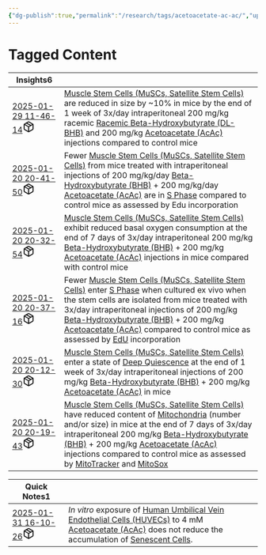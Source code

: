 ```yaml
---
{"dg-publish":true,"permalink":"/research/tags/acetoacetate-ac-ac/","updated":"2025-01-30T15:43:03-05:00"}
---
```


# Tagged Content
<div><table class="dataview table-view-table"><thead class="table-view-thead"><tr class="table-view-tr-header"><th class="table-view-th"><span>Insights</span><span class="dataview small-text">6</span></th><th class="table-view-th"><span></span></th></tr></thead><tbody class="table-view-tbody"><tr><td><span><a data-tooltip-position="top" aria-label="Research/Insights/2025-01-29 11-46-14.md" data-href="Research/Insights/2025-01-29 11-46-14.md" href="Research/Insights/2025-01-29 11-46-14.md" class="internal-link" target="_blank" rel="noopener nofollow" fileclass-name="Research Links">2025-01-29 11-46-14</a><a class="metadata-menu fileclass-icon"><svg xmlns="http://www.w3.org/2000/svg" width="24" height="24" viewBox="0 0 24 24" fill="none" stroke="currentColor" stroke-width="2" stroke-linecap="round" stroke-linejoin="round" class="svg-icon lucide-package"><path d="m7.5 4.27 9 5.15"></path><path d="M21 8a2 2 0 0 0-1-1.73l-7-4a2 2 0 0 0-2 0l-7 4A2 2 0 0 0 3 8v8a2 2 0 0 0 1 1.73l7 4a2 2 0 0 0 2 0l7-4A2 2 0 0 0 21 16Z"></path><path d="m3.3 7 8.7 5 8.7-5"></path><path d="M12 22V12"></path></svg></a></span></td><td><span><a data-href="Muscle Stem Cells (MuSCs, Satellite Stem Cells)" href="Muscle Stem Cells (MuSCs, Satellite Stem Cells)" class="internal-link" target="_blank" rel="noopener nofollow">Muscle Stem Cells (MuSCs, Satellite Stem Cells)</a> are reduced in size by ~10% in mice by the end of 1 week of 3x/day intraperitoneal 200 mg/kg racemic <a data-href="Racemic Beta-Hydroxybutyrate (DL-BHB)" href="Racemic Beta-Hydroxybutyrate (DL-BHB)" class="internal-link" target="_blank" rel="noopener nofollow">Racemic Beta-Hydroxybutyrate (DL-BHB)</a> and 200 mg/kg <a data-href="Acetoacetate (AcAc)" href="Acetoacetate (AcAc)" class="internal-link" target="_blank" rel="noopener nofollow">Acetoacetate (AcAc)</a> injections compared to control mice</span></td></tr><tr><td><span><a data-tooltip-position="top" aria-label="Research/Insights/2025-01-20 20-41-50.md" data-href="Research/Insights/2025-01-20 20-41-50.md" href="Research/Insights/2025-01-20 20-41-50.md" class="internal-link" target="_blank" rel="noopener nofollow" fileclass-name="Research Links">2025-01-20 20-41-50</a><a class="metadata-menu fileclass-icon"><svg xmlns="http://www.w3.org/2000/svg" width="24" height="24" viewBox="0 0 24 24" fill="none" stroke="currentColor" stroke-width="2" stroke-linecap="round" stroke-linejoin="round" class="svg-icon lucide-package"><path d="m7.5 4.27 9 5.15"></path><path d="M21 8a2 2 0 0 0-1-1.73l-7-4a2 2 0 0 0-2 0l-7 4A2 2 0 0 0 3 8v8a2 2 0 0 0 1 1.73l7 4a2 2 0 0 0 2 0l7-4A2 2 0 0 0 21 16Z"></path><path d="m3.3 7 8.7 5 8.7-5"></path><path d="M12 22V12"></path></svg></a></span></td><td><span>Fewer <a data-href="Muscle Stem Cells (MuSCs, Satellite Stem Cells)" href="Muscle Stem Cells (MuSCs, Satellite Stem Cells)" class="internal-link" target="_blank" rel="noopener nofollow">Muscle Stem Cells (MuSCs, Satellite Stem Cells)</a> from mice treated with intraperitoneal injections of 200 mg/kg/day <a data-href="Beta-Hydroxybutyrate (BHB)" href="Beta-Hydroxybutyrate (BHB)" class="internal-link" target="_blank" rel="noopener nofollow">Beta-Hydroxybutyrate (BHB)</a> + 200 mg/kg/day <a data-href="Acetoacetate (AcAc)" href="Acetoacetate (AcAc)" class="internal-link" target="_blank" rel="noopener nofollow">Acetoacetate (AcAc)</a> are in <a data-href="S Phase" href="S Phase" class="internal-link" target="_blank" rel="noopener nofollow">S Phase</a> compared to control mice as assessed by Edu incorporation</span></td></tr><tr><td><span><a data-tooltip-position="top" aria-label="Research/Insights/2025-01-20 20-32-54.md" data-href="Research/Insights/2025-01-20 20-32-54.md" href="Research/Insights/2025-01-20 20-32-54.md" class="internal-link" target="_blank" rel="noopener nofollow" fileclass-name="Research Links">2025-01-20 20-32-54</a><a class="metadata-menu fileclass-icon"><svg xmlns="http://www.w3.org/2000/svg" width="24" height="24" viewBox="0 0 24 24" fill="none" stroke="currentColor" stroke-width="2" stroke-linecap="round" stroke-linejoin="round" class="svg-icon lucide-package"><path d="m7.5 4.27 9 5.15"></path><path d="M21 8a2 2 0 0 0-1-1.73l-7-4a2 2 0 0 0-2 0l-7 4A2 2 0 0 0 3 8v8a2 2 0 0 0 1 1.73l7 4a2 2 0 0 0 2 0l7-4A2 2 0 0 0 21 16Z"></path><path d="m3.3 7 8.7 5 8.7-5"></path><path d="M12 22V12"></path></svg></a></span></td><td><span><a data-href="Muscle Stem Cells (MuSCs, Satellite Stem Cells)" href="Muscle Stem Cells (MuSCs, Satellite Stem Cells)" class="internal-link" target="_blank" rel="noopener nofollow">Muscle Stem Cells (MuSCs, Satellite Stem Cells)</a> exhibit reduced basal oxygen consumption at the end of 7 days of 3x/day intraperitoneal 200 mg/kg <a data-href="Beta-Hydroxybutyrate (BHB)" href="Beta-Hydroxybutyrate (BHB)" class="internal-link" target="_blank" rel="noopener nofollow">Beta-Hydroxybutyrate (BHB)</a> + 200 mg/kg <a data-href="Acetoacetate (AcAc)" href="Acetoacetate (AcAc)" class="internal-link" target="_blank" rel="noopener nofollow">Acetoacetate (AcAc)</a> injections in mice compared with control mice</span></td></tr><tr><td><span><a data-tooltip-position="top" aria-label="Research/Insights/2025-01-20 20-37-16.md" data-href="Research/Insights/2025-01-20 20-37-16.md" href="Research/Insights/2025-01-20 20-37-16.md" class="internal-link" target="_blank" rel="noopener nofollow" fileclass-name="Research Links">2025-01-20 20-37-16</a><a class="metadata-menu fileclass-icon"><svg xmlns="http://www.w3.org/2000/svg" width="24" height="24" viewBox="0 0 24 24" fill="none" stroke="currentColor" stroke-width="2" stroke-linecap="round" stroke-linejoin="round" class="svg-icon lucide-package"><path d="m7.5 4.27 9 5.15"></path><path d="M21 8a2 2 0 0 0-1-1.73l-7-4a2 2 0 0 0-2 0l-7 4A2 2 0 0 0 3 8v8a2 2 0 0 0 1 1.73l7 4a2 2 0 0 0 2 0l7-4A2 2 0 0 0 21 16Z"></path><path d="m3.3 7 8.7 5 8.7-5"></path><path d="M12 22V12"></path></svg></a></span></td><td><span>Fewer <a data-href="Muscle Stem Cells (MuSCs, Satellite Stem Cells)" href="Muscle Stem Cells (MuSCs, Satellite Stem Cells)" class="internal-link" target="_blank" rel="noopener nofollow">Muscle Stem Cells (MuSCs, Satellite Stem Cells)</a> enter <a data-href="S Phase" href="S Phase" class="internal-link" target="_blank" rel="noopener nofollow">S Phase</a> when cultured ex vivo when the stem cells are isolated from mice treated with 3x/day intraperitoneal injections of 200 mg/kg <a data-href="Beta-Hydroxybutyrate (BHB)" href="Beta-Hydroxybutyrate (BHB)" class="internal-link" target="_blank" rel="noopener nofollow">Beta-Hydroxybutyrate (BHB)</a> + 200 mg/kg <a data-href="Acetoacetate (AcAc)" href="Acetoacetate (AcAc)" class="internal-link" target="_blank" rel="noopener nofollow">Acetoacetate (AcAc)</a> compared to control mice as assessed by <a data-href="EdU" href="EdU" class="internal-link" target="_blank" rel="noopener nofollow">EdU</a> incorporation</span></td></tr><tr><td><span><a data-tooltip-position="top" aria-label="Research/Insights/2025-01-20 20-12-30.md" data-href="Research/Insights/2025-01-20 20-12-30.md" href="Research/Insights/2025-01-20 20-12-30.md" class="internal-link" target="_blank" rel="noopener nofollow" fileclass-name="Research Links">2025-01-20 20-12-30</a><a class="metadata-menu fileclass-icon"><svg xmlns="http://www.w3.org/2000/svg" width="24" height="24" viewBox="0 0 24 24" fill="none" stroke="currentColor" stroke-width="2" stroke-linecap="round" stroke-linejoin="round" class="svg-icon lucide-package"><path d="m7.5 4.27 9 5.15"></path><path d="M21 8a2 2 0 0 0-1-1.73l-7-4a2 2 0 0 0-2 0l-7 4A2 2 0 0 0 3 8v8a2 2 0 0 0 1 1.73l7 4a2 2 0 0 0 2 0l7-4A2 2 0 0 0 21 16Z"></path><path d="m3.3 7 8.7 5 8.7-5"></path><path d="M12 22V12"></path></svg></a></span></td><td><span><a data-href="Muscle Stem Cells (MuSCs, Satellite Stem Cells)" href="Muscle Stem Cells (MuSCs, Satellite Stem Cells)" class="internal-link" target="_blank" rel="noopener nofollow">Muscle Stem Cells (MuSCs, Satellite Stem Cells)</a> enter a state of <a data-href="Deep Quiescence" href="Deep Quiescence" class="internal-link" target="_blank" rel="noopener nofollow">Deep Quiescence</a> at the end of 1 week of 3x/day intraperitoneal injections of 200 mg/kg <a data-href="Beta-Hydroxybutyrate (BHB)" href="Beta-Hydroxybutyrate (BHB)" class="internal-link" target="_blank" rel="noopener nofollow">Beta-Hydroxybutyrate (BHB)</a> + 200 mg/kg <a data-href="Acetoacetate (AcAc)" href="Acetoacetate (AcAc)" class="internal-link" target="_blank" rel="noopener nofollow">Acetoacetate (AcAc)</a> in mice</span></td></tr><tr><td><span><a data-tooltip-position="top" aria-label="Research/Insights/2025-01-20 20-19-43.md" data-href="Research/Insights/2025-01-20 20-19-43.md" href="Research/Insights/2025-01-20 20-19-43.md" class="internal-link" target="_blank" rel="noopener nofollow" fileclass-name="Research Links">2025-01-20 20-19-43</a><a class="metadata-menu fileclass-icon"><svg xmlns="http://www.w3.org/2000/svg" width="24" height="24" viewBox="0 0 24 24" fill="none" stroke="currentColor" stroke-width="2" stroke-linecap="round" stroke-linejoin="round" class="svg-icon lucide-package"><path d="m7.5 4.27 9 5.15"></path><path d="M21 8a2 2 0 0 0-1-1.73l-7-4a2 2 0 0 0-2 0l-7 4A2 2 0 0 0 3 8v8a2 2 0 0 0 1 1.73l7 4a2 2 0 0 0 2 0l7-4A2 2 0 0 0 21 16Z"></path><path d="m3.3 7 8.7 5 8.7-5"></path><path d="M12 22V12"></path></svg></a></span></td><td><span><a data-href="Muscle Stem Cells (MuSCs, Satellite Stem Cells)" href="Muscle Stem Cells (MuSCs, Satellite Stem Cells)" class="internal-link" target="_blank" rel="noopener nofollow">Muscle Stem Cells (MuSCs, Satellite Stem Cells)</a> have reduced content of <a data-href="Mitochondria" href="Mitochondria" class="internal-link" target="_blank" rel="noopener nofollow">Mitochondria</a> (number and/or size) in mice at the end of 7 days of 3x/day intraperitoneal 200 mg/kg <a data-href="Beta-Hydroxybutyrate (BHB)" href="Beta-Hydroxybutyrate (BHB)" class="internal-link" target="_blank" rel="noopener nofollow">Beta-Hydroxybutyrate (BHB)</a> + 200 mg/kg <a data-href="Acetoacetate (AcAc)" href="Acetoacetate (AcAc)" class="internal-link" target="_blank" rel="noopener nofollow">Acetoacetate (AcAc)</a> injections compared to control mice as assessed by <a data-href="MitoTracker" href="MitoTracker" class="internal-link" target="_blank" rel="noopener nofollow">MitoTracker</a> and <a data-href="MitoSox" href="MitoSox" class="internal-link" target="_blank" rel="noopener nofollow">MitoSox</a></span></td></tr></tbody></table></div><div><table class="dataview table-view-table"><thead class="table-view-thead"><tr class="table-view-tr-header"><th class="table-view-th"><span>Quick Notes</span><span class="dataview small-text">1</span></th><th class="table-view-th"><span></span></th></tr></thead><tbody class="table-view-tbody"><tr><td><span><a data-tooltip-position="top" aria-label="Research/Quick Notes/2025-01-31 16-10-26.md" data-href="Research/Quick Notes/2025-01-31 16-10-26.md" href="Research/Quick Notes/2025-01-31 16-10-26.md" class="internal-link" target="_blank" rel="noopener nofollow" fileclass-name="Research Links">2025-01-31 16-10-26</a><a class="metadata-menu fileclass-icon"><svg xmlns="http://www.w3.org/2000/svg" width="24" height="24" viewBox="0 0 24 24" fill="none" stroke="currentColor" stroke-width="2" stroke-linecap="round" stroke-linejoin="round" class="svg-icon lucide-package"><path d="m7.5 4.27 9 5.15"></path><path d="M21 8a2 2 0 0 0-1-1.73l-7-4a2 2 0 0 0-2 0l-7 4A2 2 0 0 0 3 8v8a2 2 0 0 0 1 1.73l7 4a2 2 0 0 0 2 0l7-4A2 2 0 0 0 21 16Z"></path><path d="m3.3 7 8.7 5 8.7-5"></path><path d="M12 22V12"></path></svg></a></span></td><td><span><em>In vitro</em> exposure of <a data-href="Human Umbilical Vein Endothelial Cells (HUVECs)" href="Human Umbilical Vein Endothelial Cells (HUVECs)" class="internal-link" target="_blank" rel="noopener nofollow">Human Umbilical Vein Endothelial Cells (HUVECs)</a> to 4 mM <a data-href="Acetoacetate (AcAc)" href="Acetoacetate (AcAc)" class="internal-link" target="_blank" rel="noopener nofollow">Acetoacetate (AcAc)</a> does not reduce the accumulation of <a data-href="Senescent Cells" href="Senescent Cells" class="internal-link" target="_blank" rel="noopener nofollow">Senescent Cells</a>.</span></td></tr></tbody></table></div>

